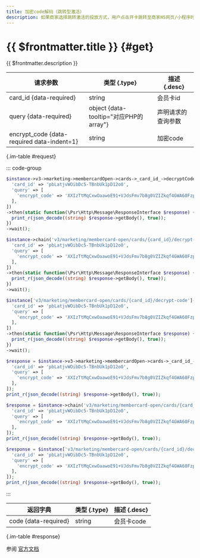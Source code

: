 ```yaml
---
title: 加密code解码（跳转型激活）
description: 如果商家选择跳转激活的投放方式，用户点击开卡跳转至商家H5网页/小程序时，会员组件会在跳转链接activate_url后拼接若干个参数，包括：用户的openid、加密的会员code(encrypt_code)、激活ticket(activate_ticket)。对于加密的encrypt_code，商家可调用此api解码接口，获取真实code。
---
```


# {{ $frontmatter.title }} {#get}

{{ $frontmatter.description }}

| 请求参数 | 类型 {.type} | 描述 {.desc}
| --- | --- | ---
| card_id {data-required} | string | 会员卡id
| query {data-required} | object {data-tooltip="对应PHP的array"} | 声明请求的查询参数
| encrypt_code {data-required data-indent=1} | string | 加密code

{.im-table #request}

::: code-group

```php [异步纯链式]
$instance->v3->marketing->membercardOpen->cards->_card_id_->decryptCode->getAsync([
  'card_id' => 'pbLatjvWOibDc5-TBnbUk1pD12o0',
  'query' => [
    'encrypt_code' => 'XXIzTtMqCxwOaawoE91+VJdsFmv7b8g0VZIZkqf4GWA60Fzpc8ksZ/5ZZ0DVkXdE',
  ],
])
->then(static function(\Psr\Http\Message\ResponseInterface $response) {
  print_r(json_decode((string) $response->getBody(), true));
})
->wait();
```

```php [异步声明式]
$instance->chain('v3/marketing/membercard-open/cards/{card_id}/decrypt-code')->getAsync([
  'card_id' => 'pbLatjvWOibDc5-TBnbUk1pD12o0',
  'query' => [
    'encrypt_code' => 'XXIzTtMqCxwOaawoE91+VJdsFmv7b8g0VZIZkqf4GWA60Fzpc8ksZ/5ZZ0DVkXdE',
  ],
])
->then(static function(\Psr\Http\Message\ResponseInterface $response) {
  print_r(json_decode((string) $response->getBody(), true));
})
->wait();
```

```php [异步属性式]
$instance['v3/marketing/membercard-open/cards/{card_id}/decrypt-code']->getAsync([
  'card_id' => 'pbLatjvWOibDc5-TBnbUk1pD12o0',
  'query' => [
    'encrypt_code' => 'XXIzTtMqCxwOaawoE91+VJdsFmv7b8g0VZIZkqf4GWA60Fzpc8ksZ/5ZZ0DVkXdE',
  ],
])
->then(static function(\Psr\Http\Message\ResponseInterface $response) {
  print_r(json_decode((string) $response->getBody(), true));
})
->wait();
```

```php [同步纯链式]
$response = $instance->v3->marketing->membercardOpen->cards->_card_id_->decryptCode->get([
  'card_id' => 'pbLatjvWOibDc5-TBnbUk1pD12o0',
  'query' => [
    'encrypt_code' => 'XXIzTtMqCxwOaawoE91+VJdsFmv7b8g0VZIZkqf4GWA60Fzpc8ksZ/5ZZ0DVkXdE',
  ],
]);
print_r(json_decode((string) $response->getBody(), true));
```

```php [同步声明式]
$response = $instance->chain('v3/marketing/membercard-open/cards/{card_id}/decrypt-code')->get([
  'card_id' => 'pbLatjvWOibDc5-TBnbUk1pD12o0',
  'query' => [
    'encrypt_code' => 'XXIzTtMqCxwOaawoE91+VJdsFmv7b8g0VZIZkqf4GWA60Fzpc8ksZ/5ZZ0DVkXdE',
  ],
]);
print_r(json_decode((string) $response->getBody(), true));
```

```php [同步属性式]
$response = $instance['v3/marketing/membercard-open/cards/{card_id}/decrypt-code']->get([
  'card_id' => 'pbLatjvWOibDc5-TBnbUk1pD12o0',
  'query' => [
    'encrypt_code' => 'XXIzTtMqCxwOaawoE91+VJdsFmv7b8g0VZIZkqf4GWA60Fzpc8ksZ/5ZZ0DVkXdE',
  ],
]);
print_r(json_decode((string) $response->getBody(), true));
```

:::

| 返回字典 | 类型 {.type} | 描述 {.desc}
| --- | --- | ---
| code {data-required} | string | 会员卡code

{.im-table #response}

参阅 [官方文档](https://pay.weixin.qq.com/wiki/doc/apiv3/wxpay/marketing/membercard_open/chapter4_4.shtml)
